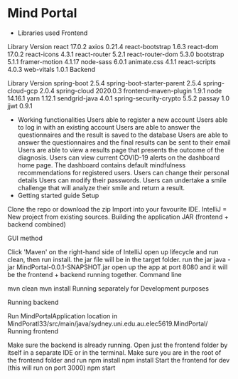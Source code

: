 # Mind Portal

- Libraries used
Frontend

Library	Version
react	17.0.2
axios	0.21.4
react-bootstrap	1.6.3
react-dom	17.0.2
react-icons	4.3.1
react-router	5.2.1
react-router-dom	5.3.0
bootstrap	5.1.1
framer-motion	4.1.17
node-sass	6.0.1
animate.css	4.1.1
react-scripts	4.0.3
web-vitals	1.0.1
Backend

Library	Version
spring-boot	2.5.4
spring-boot-starter-parent	2.5.4
spring-cloud-gcp	2.0.4
spring-cloud	2020.0.3
frontend-maven-plugin	1.9.1
node	14.16.1
yarn	1.12.1
sendgrid-java	4.0.1
spring-security-crypto	5.5.2
passay	1.0
jjwt	0.9.1
- Working functionalities
Users able to register a new account
Users able to log in with an existing account
Users are able to answer the questionnaires and the result is saved to the database
Users are able to answer the questionnaires and the final results can be sent to their email
Users are able to view a results page that presents the outcome of the diagnosis.
Users can view current COVID-19 alerts on the dashboard home page.
The dashboard contains default mindfulness recommendations for registered users.
Users can change their personal details
Users can modify their passwords.
Users can undertake a smile challenge that will analyze their smile and return a result.
- Getting started guide
Setup

Clone the repo or download the zip
Import into your favourite IDE. IntelliJ = New project from existing sources.
Building the application JAR (frontend + backend combined)

GUI method

Click 'Maven' on the right-hand side of IntelliJ
open up lifecycle and run clean, then run install.
the jar file will be in the target folder.
run the jar java -jar MindPortal-0.0.1-SNAPSHOT.jar
open up the app at port 8080 and it will be the frontend + backend running together.
Command line

mvn clean
mvn install
Running separately for Development purposes

Running backend

Run MindPortalApplication location in MindPoratl33/src/main/java/sydney.uni.edu.au.elec5619.MindPortal/
Running frontend

Make sure the backend is already running.
Open just the frontend folder by itself in a separate IDE or in the terminal.
Make sure you are in the root of the frontend folder and run npm install npm install
Start the frontend for dev (this will run on port 3000) npm start
